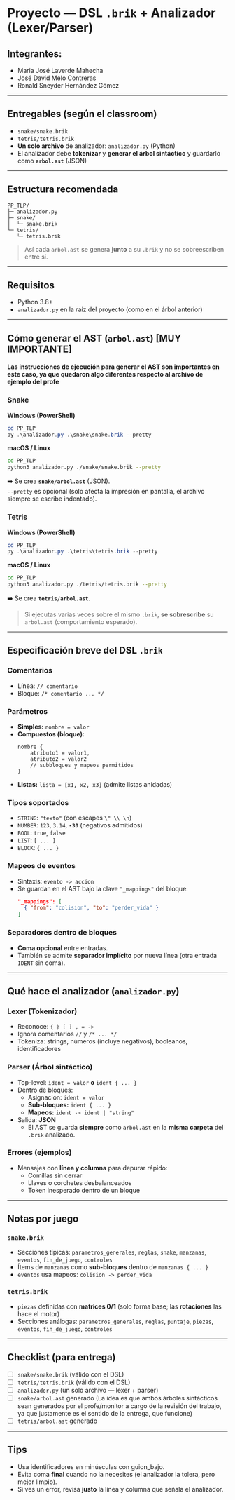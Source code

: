 # Proyecto — DSL `.brik` + Analizador (Lexer/Parser)

## Integrantes:
- Maria José Laverde Mahecha
- José David Melo Contreras
- Ronald Sneyder Hernández Gómez
---

## Entregables (según el classroom)
- `snake/snake.brik`  
- `tetris/tetris.brik`  
- **Un solo archivo** de analizador: `analizador.py` (Python)  
- El analizador debe **tokenizar** y **generar el árbol sintáctico** y guardarlo como **`arbol.ast`** (JSON)

---

## Estructura recomendada
```
PP_TLP/
├─ analizador.py
├─ snake/
│  └─ snake.brik
└─ tetris/
   └─ tetris.brik
```
> Así cada `arbol.ast` se genera **junto** a su `.brik` y no se sobreescriben entre sí.

---

## Requisitos
- Python 3.8+  
- `analizador.py` en la raíz del proyecto (como en el árbol anterior)

---

## Cómo generar el AST (`arbol.ast`) [MUY IMPORTANTE]
#### Las instrucciones de ejecución para generar el AST son importantes en este caso, ya que quedaron algo diferentes respecto al archivo de ejemplo del profe


### Snake
**Windows (PowerShell)**
```powershell
cd PP_TLP
py .\analizador.py .\snake\snake.brik --pretty
```

**macOS / Linux**
```bash
cd PP_TLP
python3 analizador.py ./snake/snake.brik --pretty
```

➡️ Se crea **`snake/arbol.ast`** (JSON).  
`--pretty` es opcional (solo afecta la impresión en pantalla, el archivo siempre se escribe indentado).

### Tetris
**Windows (PowerShell)**
```powershell
cd PP_TLP
py .\analizador.py .\tetris\tetris.brik --pretty
```

**macOS / Linux**
```bash
cd PP_TLP
python3 analizador.py ./tetris/tetris.brik --pretty
```

➡️ Se crea **`tetris/arbol.ast`**.

> Si ejecutas varias veces sobre el mismo `.brik`, **se sobrescribe** su `arbol.ast` (comportamiento esperado).

---

## Especificación breve del DSL `.brik`

### Comentarios
- Línea: `// comentario`
- Bloque: `/* comentario ... */`

### Parámetros
- **Simples:** `nombre = valor`
- **Compuestos (bloque):**
  ```brik
  nombre {
      atributo1 = valor1,
      atributo2 = valor2
      // subbloques y mapeos permitidos
  }
  ```
- **Listas:** `lista = [x1, x2, x3]` (admite listas anidadas)

### Tipos soportados
- `STRING`: `"texto"` (con escapes `\" \\ \n`)
- `NUMBER`: `123`, `3.14`, **`-30`** (negativos admitidos)
- `BOOL`: `true`, `false`
- `LIST`: `[ ... ]`
- `BLOCK`: `{ ... }`

### Mapeos de eventos
- Sintaxis: `evento -> accion`
- Se guardan en el AST bajo la clave `"_mappings"` del bloque:
  ```json
  "_mappings": [
    { "from": "colision", "to": "perder_vida" }
  ]
  ```

### Separadores dentro de bloques
- **Coma opcional** entre entradas.
- También se admite **separador implícito** por nueva línea (otra entrada `IDENT` sin coma).

---

## Qué hace el analizador (`analizador.py`)

### Lexer (Tokenizador)
- Reconoce: `{ } [ ] , = ->`
- Ignora comentarios `//` y `/* ... */`
- Tokeniza: strings, números (incluye negativos), booleanos, identificadores

### Parser (Árbol sintáctico)
- Top-level: `ident = valor` **o** `ident { ... }`
- Dentro de bloques:
  - Asignación: `ident = valor`
  - **Sub-bloques:** `ident { ... }`
  - **Mapeos:** `ident -> ident | "string"`
- Salida: **JSON**  
  - El AST se guarda **siempre** como `arbol.ast` en la **misma carpeta** del `.brik` analizado.

### Errores (ejemplos)
- Mensajes con **línea y columna** para depurar rápido:
  - Comillas sin cerrar
  - Llaves o corchetes desbalanceados
  - Token inesperado dentro de un bloque

---

## Notas por juego

### `snake.brik`
- Secciones típicas: `parametros_generales`, `reglas`, `snake`, `manzanas`, `eventos`, `fin_de_juego`, `controles`
- Ítems de `manzanas` como **sub-bloques** dentro de `manzanas { ... }`
- `eventos` usa mapeos: `colision -> perder_vida`

### `tetris.brik`
- `piezas` definidas con **matrices 0/1** (solo forma base; las **rotaciones** las hace el motor)
- Secciones análogas: `parametros_generales`, `reglas`, `puntaje`, `piezas`, `eventos`, `fin_de_juego`, `controles`

---

## Checklist (para entrega)
- [ ] `snake/snake.brik` (válido con el DSL)
- [ ] `tetris/tetris.brik` (válido con el DSL)
- [ ] `analizador.py` (un solo archivo — lexer + parser)
- [ ] `snake/arbol.ast` generado (La idea es que ambos árboles sintácticos sean generados por el profe/monitor a cargo de la revisión del trabajo, ya que justamente es el sentido de la entrega, que funcione)
- [ ] `tetris/arbol.ast` generado

---

## Tips
- Usa identificadores en minúsculas con guion_bajo.
- Evita coma **final** cuando no la necesites (el analizador la tolera, pero mejor limpio).
- Si ves un error, revisa **justo** la línea y columna que señala el analizador.
